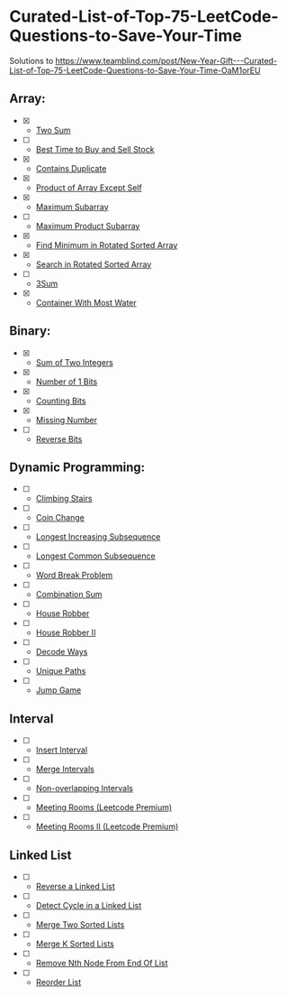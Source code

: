 # Curated-List-of-Top-75-LeetCode-Questions-to-Save-Your-Time

Solutions to https://www.teamblind.com/post/New-Year-Gift---Curated-List-of-Top-75-LeetCode-Questions-to-Save-Your-Time-OaM1orEU


## Array:

- [x] - [Two Sum](https://leetcode.com/problems/two-sum/)
- [ ] - [Best Time to Buy and Sell Stock](https://leetcode.com/problems/best-time-to-buy-and-sell-stock/)
- [x] - [Contains Duplicate](https://leetcode.com/problems/contains-duplicate/)
- [x] - [Product of Array Except Self](https://leetcode.com/problems/product-of-array-except-self/)
- [x] - [Maximum Subarray](https://leetcode.com/problems/maximum-subarray/)
- [ ] - [Maximum Product Subarray](https://leetcode.com/problems/maximum-product-subarray/)
- [x] - [Find Minimum in Rotated Sorted Array](https://leetcode.com/problems/find-minimum-in-rotated-sorted-array/)
- [x] - [Search in Rotated Sorted Array](https://leetcode.com/problems/search-in-rotated-sorted-array/)
- [ ] - [3Sum](https://leetcode.com/problems/3sum/)
- [x] - [Container With Most Water](https://leetcode.com/problems/container-with-most-water/)


## Binary:

- [x] - [Sum of Two Integers](https://leetcode.com/problems/sum-of-two-integers/)
- [x] - [Number of 1 Bits](https://leetcode.com/problems/number-of-1-bits/)
- [x] - [Counting Bits](https://leetcode.com/problems/counting-bits/)
- [x] - [Missing Number](https://leetcode.com/problems/missing-number/)
- [ ] - [Reverse Bits](https://leetcode.com/problems/reverse-bits/)


## Dynamic Programming:

- [ ] - [Climbing Stairs](https://leetcode.com/problems/climbing-stairs/)
- [ ] - [Coin Change](https://leetcode.com/problems/coin-change/)
- [ ] - [Longest Increasing Subsequence](https://leetcode.com/problems/longest-increasing-subsequence/)
- [ ] - [Longest Common Subsequence](https://leetcode.com/problems/longest-common-subsequence/)
- [ ] - [Word Break Problem](https://leetcode.com/problems/word-break/)
- [ ] - [Combination Sum](https://leetcode.com/problems/combination-sum-iv/)
- [ ] - [House Robber](https://leetcode.com/problems/house-robber/)
- [ ] - [House Robber II](https://leetcode.com/problems/house-robber-ii/)
- [ ] - [Decode Ways](https://leetcode.com/problems/decode-ways/)
- [ ] - [Unique Paths](https://leetcode.com/problems/unique-paths/)
- [ ] - [Jump Game](https://leetcode.com/problems/jump-game/)


## Interval

- [ ] - [Insert Interval](https://leetcode.com/problems/insert-interval/)
- [ ] - [Merge Intervals](https://leetcode.com/problems/merge-intervals/)
- [ ] - [Non-overlapping Intervals](https://leetcode.com/problems/non-overlapping-intervals/)
- [ ] - [Meeting Rooms (Leetcode Premium)](https://leetcode.com/problems/meeting-rooms/)
- [ ] - [Meeting Rooms II (Leetcode Premium)](https://leetcode.com/problems/meeting-rooms-ii/)



## Linked List

- [ ] - [Reverse a Linked List](https://leetcode.com/problems/reverse-linked-list/)
- [ ] - [Detect Cycle in a Linked List](https://leetcode.com/problems/linked-list-cycle/)
- [ ] - [Merge Two Sorted Lists](https://leetcode.com/problems/merge-two-sorted-lists/)
- [ ] - [Merge K Sorted Lists](https://leetcode.com/problems/merge-k-sorted-lists/)
- [ ] - [Remove Nth Node From End Of List](https://leetcode.com/problems/remove-nth-node-from-end-of-list/)
- [ ] - [Reorder List](https://leetcode.com/problems/reorder-list/)
